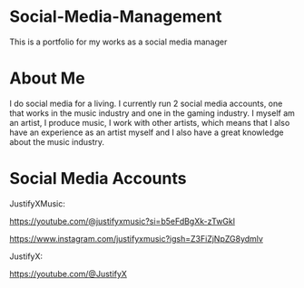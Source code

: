 # Social-Media-Management
This is a portfolio for my works as a social media manager

# About Me
I do social media for a living. I currently run 2 social media accounts, one that works in the music industry and one in the gaming industry. I myself am an artist, I produce music, I work with other artists, which means that I also have an experience as an artist myself and I also have a great knowledge about the music industry.

# Social Media Accounts

JustifyXMusic:

https://youtube.com/@justifyxmusic?si=b5eFdBgXk-zTwGkl

https://www.instagram.com/justifyxmusic?igsh=Z3FiZjNpZG8ydmlv

JustifyX:

https://youtube.com/@JustifyX


